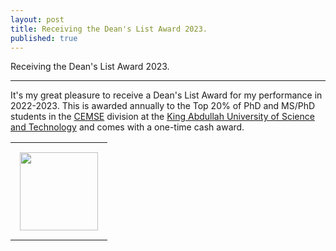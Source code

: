 ```yaml
---
layout: post
title: Receiving the Dean's List Award 2023.
published: true
---
```


Receiving the Dean's List Award 2023.

---

It's my great pleasure to receive a Dean's List Award for my performance in 2022-2023.
This is awarded annually to the Top 20% of PhD and MS/PhD students in the [CEMSE](https://cemse.kaust.edu.sa) division at the [King Abdullah University of Science and Technology](https://kaust.edu.sa/en/) and comes with a one-time cash award.

<center>
<table>
<tr>
<td style="padding: 15px"> <img height="125px" src="https://burlachenkok.github.io/materials/KAUST-logo.svg"/> </td>
</tr>
</table>
